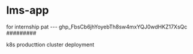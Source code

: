 # lms-app
for internship
pat --- 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
#########


k8s producttion cluster deployment
